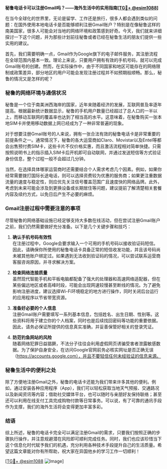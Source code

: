 **秘鲁电话卡可以注册Gmail吗？——海外生活中的实用指南[[TG💪+ @esim1088](https://t.me/s/esim1088)]**

在当今全球化的世界里，无论是留学、工作还是旅行，很多人都会遇到类似的问题：在国外使用本地电话卡是否能够顺利注册Gmail账户？特别是在像秘鲁这样的南美国家，很多人可能会对当地的网络环境和政策感到好奇。今天，我们就来详细探讨一下这个问题，并为那些计划前往秘鲁或者已经在秘鲁生活的朋友们提供一些实用的建议。

首先，我们需要明确一点，Gmail作为Google旗下的电子邮件服务，其注册流程在全球范围内基本一致。理论上来说，只要用户拥有有效的手机号码，就可以完成Gmail账号的创建。然而，在实际操作中，由于不同国家和地区可能存在的网络限制或政策差异，部分地区的用户可能会发现注册过程并不如预期般顺畅。那么，秘鲁的情况又是怎样的呢？

### 秘鲁的网络环境与通信状况

秘鲁是一个位于南美洲西海岸的国家，近年来随着经济的发展，互联网普及率逐年提高。根据最新统计数据显示，秘鲁的手机用户数量已经超过了总人口的一半以上，而移动互联网的覆盖率也达到了相当高的水平。这意味着，在秘鲁购买一张本地SIM卡并使用移动数据上网已经成为了一种非常普遍的现象。

对于想要注册Gmail账号的人来说，拥有一张合法有效的秘鲁电话卡是非常重要的前提条件之一。通常情况下，秘鲁的各大运营商如Claro、Movistar以及Entel等都会出售预付费SIM卡，这些卡片不仅价格实惠，而且激活流程相对简单快捷。只需按照说明书上的指示插入SIM卡后开机即可自动联网，并通过发送短信等方式验证身份信息，整个过程一般不会超过几分钟。

当然，在选择具体哪家运营商时还需要结合个人需求考虑几个因素。例如，如果你经常需要拨打国际长途电话，则可以选择资费较为优惠的服务商；如果更注重数据流量的速度与稳定性，则应优先关注信号覆盖范围广且速度快的网络品牌。此外，考虑到未来可能会涉及到更换设备或长期居住等问题，建议提前了解清楚相关套餐内容及续约方式，以免日后产生不必要的麻烦。

### Gmail注册过程中需要注意的事项

尽管秘鲁的网络基础设施已经足够支持大多数在线活动，但在尝试注册Gmail账户之前，我们仍然需要做好充分准备。以下是几个关键步骤和技巧：

1. **确认手机号码有效性**  
   在注册过程中，Google会要求输入一个可用的手机号码以接收验证码短信。因此，请确保你所使用的秘鲁电话卡具备正常的短信收发功能，并且该号码尚未被其他账户绑定过。如果遇到无法收到验证码的情况，可以尝试联系运营商客服咨询原因，并寻求解决方案。

2. **检查网络连接质量**  
   虽然现代智能手机和平板电脑都配备了强大的处理器和高速网络适配器，但在某些偏远地区或者高峰时段，可能会出现网速较慢甚至断线的情况。为了避免影响注册进度，建议选择Wi-Fi环境稳定的地方进行操作，同时关闭后台运行的应用程序以节省带宽资源。

3. **准备好必要的个人信息**  
   注册Gmail账户需要填写一系列基本信息，包括姓名、出生日期、性别等。这些资料将用于建立你的个人档案，同时也是后续找回密码等功能的重要依据。因此，请务必保证所提供的信息真实准确，并妥善保管好相关的登录凭证。

4. **防范钓鱼网站的风险**  
   随着网络犯罪日益猖獗，不法分子往往会利用虚假网页诱骗受害者泄露敏感数据。为了保护自身安全，在访问Google官网前务必核实网址是否正确无误（https://accounts.google.com），并且不要轻信任何未经验证的信息来源。

### 秘鲁生活中的便利之处

除了方便地注册Gmail之外，秘鲁的电话卡还能为我们带来许多其他的便利。例如，通过安装各种应用程序（App），我们可以轻松获取当地天气预报、交通路况以及新闻资讯等内容；借助社交媒体平台，也可以随时与亲朋好友保持联络；甚至还可以利用在线支付工具完成购物付款等日常事务。可以说，有了可靠的通讯手段作为支撑，我们的海外生活将会变得更加丰富多彩。

### 结语

综上所述，秘鲁的电话卡完全可以满足注册Gmail的需求，只要我们按照正确的步骤执行操作，并注意规避潜在风险即可顺利完成任务。同时，我们也应该珍惜当下这个信息化时代赋予我们的机遇，充分利用各种技术手段提升自己的生活质量。希望这篇文章能对你有所帮助，祝大家在异国他乡的学习工作一切顺利！

[[TG💪+ @esim1088](https://t.me/s/esim1088) ![Image](https://i.postimg.cc/4NQfJmqS/Snipaste-2025-05-13-00-14-12.png)]
